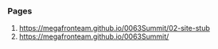 ### Pages
1. <https://megafronteam.github.io/0063Summit/02-site-stub>
2. <https://megafronteam.github.io/0063Summit/>
